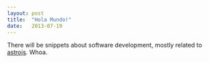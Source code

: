 ```yaml
---
layout: post
title:  "Hola Mundo!"
date:   2013-07-19
---
```


There will be snippets about software development, mostly related to [astrojs][astrojs]. Whoa.

[astrojs]: http://www.astrojs.org/
